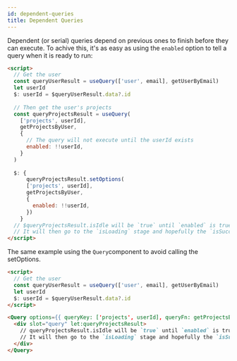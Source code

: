 ```yaml
---
id: dependent-queries
title: Dependent Queries
---
```


Dependent (or serial) queries depend on previous ones to finish before they can execute. To achive this, it's as easy as using the `enabled` option to tell a query when it is ready to run:

```markdown
<script>
  // Get the user
  const queryUserResult = useQuery(['user', email], getUserByEmail)
  let userId
  $: userId = $queryUserResult.data?.id
  
  // Then get the user's projects
  const queryProjectsResult = useQuery(
    ['projects', userId],
    getProjectsByUser,
    {
      // The query will not execute until the userId exists
      enabled: !!userId,
    }
  )
  
  $: {
      queryProjectsResult.setOptions(
      ['projects', userId],
      getProjectsByUser,
      {
        enabled: !!userId,
      })
    }
  // $queryProjectsResult.isIdle will be `true` until `enabled` is true and the query begins to fetch.
  // It will then go to the `isLoading` stage and hopefully the `isSuccess` stage :)
</script>
```

The same example using the `Query`component to avoid calling the setOptions.

```markdown
<script>
  // Get the user
  const queryUserResult = useQuery(['user', email], getUserByEmail)
  let userId
  $: userId = $queryUserResult.data?.id
</script>

<Query options={{ queryKey: ['projects', userId], queryFn: getProjectsByUser, enabled: !!userId }}>
  <div slot="query" let:queryProjectsResult>
    // queryProjectsResult.isIdle will be `true` until `enabled` is true and the query begins to fetch.
    // It will then go to the `isLoading` stage and hopefully the `isSuccess` stage :)
  </div>
</Query>
```